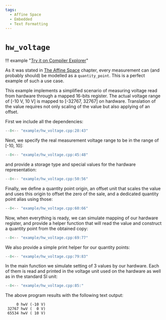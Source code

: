 ```yaml
---
tags:
  - Affine Space
  - Embedded
  - Text Formatting
---
```


# `hw_voltage`

!!! example "[Try it on Compiler Explorer](https://godbolt.org/z/jjod7hvsd)"

As it was stated in [The Affine Space](../framework_basics/the_affine_space.md) chapter,
every measurement can (and probably should) be modelled as a `quantity_point`. This is
a perfect example of such a use case.

This example implements a simplified scenario of measuring voltage read from hardware through
a mapped 16-bits register. The actual voltage range of [-10 V, 10 V] is mapped to [-32767, 32767]
on hardware. Translation of the value requires not only scaling of the value but also applying
of an offset.

First we include all the dependencies:

```cpp title="hw_voltage.cpp" linenums="1"
--8<-- "example/hw_voltage.cpp:28:43"
```

Next, we specify the real measurement voltage range to be in the range of [-10, 10]:

```cpp title="hw_voltage.cpp" linenums="17"
--8<-- "example/hw_voltage.cpp:45:48"
```

and provide a storage type and special values for the hardware representation:

```cpp title="hw_voltage.cpp" linenums="21"
--8<-- "example/hw_voltage.cpp:50:56"
```

Finally, we define a quantity point origin, an offset unit that scales the value and uses this
origin to offset the zero of the sale, and a dedicated quantity point alias using those:

```cpp title="hw_voltage.cpp" linenums="28"
--8<-- "example/hw_voltage.cpp:60:66"
```

Now, when everything is ready, we can simulate mapping of our hardware register, and provide
a helper function that will read the value and construct a quantity point from the obtained copy:

```cpp title="hw_voltage.cpp" linenums="35"
--8<-- "example/hw_voltage.cpp:69:77"
```

We also provide a simple print helper for our quantity points:

```cpp title="hw_voltage.cpp" linenums="44"
--8<-- "example/hw_voltage.cpp:79:83"
```

In the main function we simulate setting of 3 values by our hardware. Each of them is read
and printed in the voltage unit used on the hardware as well as in the standard SI unit:

```cpp title="hw_voltage.cpp" linenums="49"
--8<-- "example/hw_voltage.cpp:85:"
```

The above program results with the following text output:

```text
     0 hwV (-10 V)
 32767 hwV (  0 V)
 65534 hwV ( 10 V)
```
